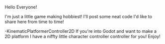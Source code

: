 Hello Everyone! 

I'm just a little game making hobbiest! 
I'll post some neat code I'd like to share here from time to time!


-KinematicPlatformerController2D
   If you're into Godot and want to make a 2D platform I have a niffty little character controller controller for you!
   Enjoy!
